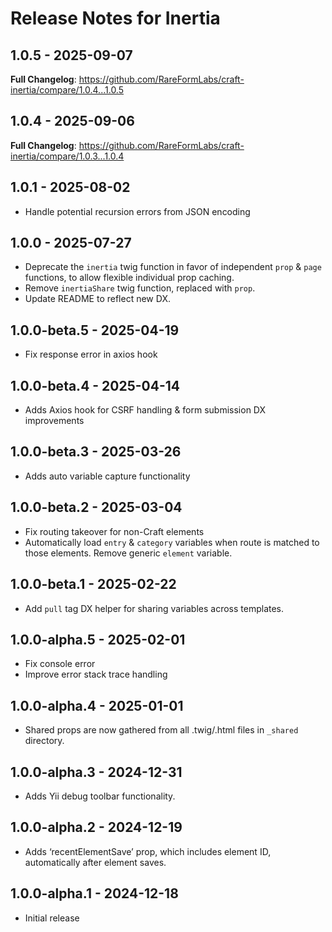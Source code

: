 # Release Notes for Inertia

## 1.0.5 - 2025-09-07

**Full Changelog**: https://github.com/RareFormLabs/craft-inertia/compare/1.0.4...1.0.5

## 1.0.4 - 2025-09-06

**Full Changelog**: https://github.com/RareFormLabs/craft-inertia/compare/1.0.3...1.0.4

## 1.0.1 - 2025-08-02

- Handle potential recursion errors from JSON encoding

## 1.0.0 - 2025-07-27

- Deprecate the `inertia` twig function in favor of independent `prop` & `page` functions, to allow flexible individual prop caching.
- Remove `inertiaShare` twig function, replaced with `prop`.
- Update README to reflect new DX.

## 1.0.0-beta.5 - 2025-04-19

- Fix response error in axios hook

## 1.0.0-beta.4 - 2025-04-14

- Adds Axios hook for CSRF handling & form submission DX improvements

## 1.0.0-beta.3 - 2025-03-26

- Adds auto variable capture functionality

## 1.0.0-beta.2 - 2025-03-04

- Fix routing takeover for non-Craft elements
- Automatically load `entry` & `category` variables when route is matched to those elements. Remove generic `element` variable.

## 1.0.0-beta.1 - 2025-02-22

- Add `pull` tag DX helper for sharing variables across templates.

## 1.0.0-alpha.5 - 2025-02-01

- Fix console error
- Improve error stack trace handling

## 1.0.0-alpha.4 - 2025-01-01

- Shared props are now gathered from all .twig/.html files in `_shared` directory.

## 1.0.0-alpha.3 - 2024-12-31

- Adds Yii debug toolbar functionality.

## 1.0.0-alpha.2 - 2024-12-19

- Adds ‘recentElementSave’ prop, which includes element ID, automatically after element saves.

## 1.0.0-alpha.1 - 2024-12-18

- Initial release
